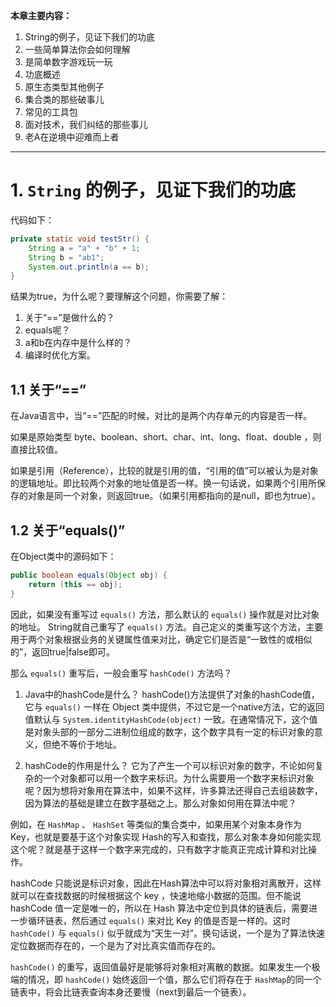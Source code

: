 **本章主要内容：**
1. String的例子，见证下我们的功底
2. 一些简单算法你会如何理解
3. 是简单数字游戏玩一玩
4. 功底概述
5. 原生态类型其他例子
6. 集合类的那些破事儿
7. 常见的工具包
8. 面对技术，我们纠结的那些事儿
9. 老A在逆境中迎难而上者  

---

# 1. `String` 的例子，见证下我们的功底
代码如下：
```java
private static void testStr() {
    String a = "a" + "b" + 1;
    String b = "ab1";
    System.out.println(a == b);
}
```
结果为true，为什么呢？要理解这个问题，你需要了解：
1. 关于“==”是做什么的？
2. equals呢？
3. a和b在内存中是什么样的？
4. 编译时优化方案。

## 1.1 关于“==”
在Java语言中，当“==”匹配的时候，对比的是两个内存单元的内容是否一样。

如果是原始类型 byte、boolean、short、char、int、long、float、double ，则直接比较值。

如果是引用（Reference），比较的就是引用的值，“引用的值”可以被认为是对象的逻辑地址。即比较两个对象的地址值是否一样。换一句话说，如果两个引用所保存的对象是同一个对象，则返回true。（如果引用都指向的是null，即也为true）。

## 1.2 关于“equals()”
在Object类中的源码如下：

```java
public boolean equals(Object obj) {
    return (this == obj);
}
```
因此，如果没有重写过 `equals()` 方法，那么默认的 `equals()` 操作就是对比对象的地址。
String就自己重写了 `equals()` 方法。自己定义的类重写这个方法，主要用于两个对象根据业务的关键属性值来对比，确定它们是否是“一致性的或相似的”，返回true|false即可。

那么 `equals()` 重写后，一般会重写 `hashCode()` 方法吗？

1. Java中的hashCode是什么？
hashCode()方法提供了对象的hashCode值，它与 `equals()` 一样在 Object 类中提供，不过它是一个native方法，它的返回值默认与 `System.identityHashCode(object)` 一致。在通常情况下，这个值是对象头部的一部分二进制位组成的数字，这个数字具有一定的标识对象的意义，但绝不等价于地址。  

2. hashCode的作用是什么？
它为了产生一个可以标识对象的数字，不论如何复杂的一个对象都可以用一个数字来标识。为什么需要用一个数字来标识对象呢？因为想将对象用在算法中，如果不这样，许多算法还得自己去组装数字，因为算法的基础是建立在数字基础之上。那么对象如何用在算法中呢？

例如，在 `HashMap` 、 `HashSet` 等类似的集合类中，如果用某个对象本身作为 Key，也就是要基于这个对象实现 Hash的写入和查找，那么对象本身如何能实现这个呢？就是基于这样一个数字来完成的，只有数字才能真正完成计算和对比操作。  
  
hashCode 只能说是标识对象，因此在Hash算法中可以将对象相对离散开，这样就可以在查找数据的时候根据这个 key ，快速地缩小数据的范围。但不能说 hashCode 值一定是唯一的，所以在 Hash 算法中定位到具体的链表后，需要进一步循环链表，然后通过 `equals()` 来对比 Key 的值是否是一样的。这时 `hashCode()` 与 `equals()` 似乎就成为“天生一对”。换句话说，一个是为了算法快速定位数据而存在的，一个是为了对比真实值而存在的。  
  
`hashCode()` 的重写，返回值最好是能够将对象相对离散的数据。如果发生一个极端的情况，即 `hashCode()` 始终返回一个值，那么它们将存在于 `HashMap`的同一个链表中，将会比链表查询本身还要慢（next到最后一个链表）。













